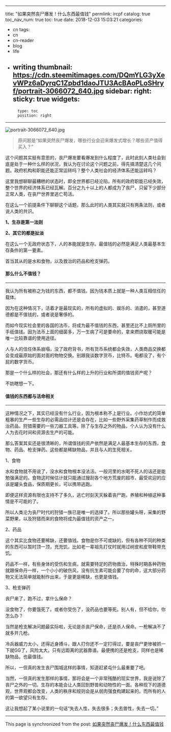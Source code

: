 
---
title: "如果突然丧尸爆发！什么东西最值钱"
permlink: ircpf
catalog: true
toc_nav_num: true
toc: true
date: 2018-12-03 15:03:21
categories:
- cn
tags:
- cn
- cn-reader
- blog
- life
- writing
thumbnail: https://cdn.steemitimages.com/DQmYLG3yXevWPz6aDyrqC1Zpbd1daoJTU3AcBAoPLoSHryf/portrait-3066072_640.jpg
sidebar:
    right:
        sticky: true
widgets:
    -
        type: toc
        position: right
---


![portrait-3066072_640.jpg](https://cdn.steemitimages.com/DQmYLG3yXevWPz6aDyrqC1Zpbd1daoJTU3AcBAoPLoSHryf/portrait-3066072_640.jpg)

>原问题是“如果突然丧尸爆发，哪些行业会迎来爆发式增长？哪些资产值得买入？”

这个问题其实挺有意思的，丧尸爆发要看爆发到什么程度了，此时此刻人类社会﻿到底是处于一种什么样的状况，我认为在讨论这个问题之前，得先搞清楚这几个问题。政府机构和职能还能正常运转吗？整个人类社会的经济体系还能运转吗？

这里我想聊聊最糟糕的状态时，即全世界都已经沦陷，所有的政府职能已经失效，整个世界的经济体系已经瓦解。百分之九十以上的人都成为了丧尸，只留下少部分正常人类，在丧尸世界里逃亡苟活。

在这么一个前提条件下聊聊这个话题，那么此时的人类其实就只有两条法则，或者说人类的共识。

**1、生存是第一法则**

**2、其它的都是扯淡**

在这么一个无政府状态下，人的本能就是生存。最值钱的必然是满足人类最基本生存条件的第一要素。

首当其从的是水和食物，以及救治的药品和枪支弹药。

#### 那么什么不值钱？

---

我认为所有被称之为钱的东西，都不值钱。因为钱本质上就是一种人类互相信任的载体。

因为在这种情况下，活着才是最现实的，所有的虚拟的、娱乐的、消遣的，甚至道德都是不值钱的，或者说是奢侈的。

而如今现实社会里的各国的法币，将成为最不值钱的东西，甚至还比不上厕所里的手纸值钱。因为法币上面的细菌多，万一生病了可是要命的，拿来燃烧取暖可能是唯一比较靠谱的使用途径。

人与人的信任体系崩塌，没了政府背书，所有货币系统都会失效，人类商品交换都会变成最原始的面对面的物物交换。﻿别跟我谈数字货币，比特币。电都没了，有个屁的数字货币。

那是一个什么样的社会，那还有什么样的上升的行业和所谓的值钱资产呢？

﻿不妨瞎想一下。

#### 值钱的东西都与活命相关

---

这种情况之下，其实已经没有什么行业，因为根本称不上是行业。小作坊式的简单粗暴的生产一些生存的必需品估计还是会存在，比如一些野外采集药草制作而成救治药品，狩猎需要的一些刀器工具等。除了与生存之外的物品，个人认为没有什么人为去花时间和资源去生产的可能。

那么答案其实还是很清晰的，所谓值钱的资产依然是满足人最基本生存的东西，食物、药品、枪支弹药。这些都是稀缺物品，并且与人的生死相关。

1、食物

水和食物就不用说了，没水和食物根本没法活。一般河里的水喝不死人的话还是能勉强满足的。食物这时候估计就只能通过搜刮各个地方荒废的超市，最受欢迎的应该是罐头食品，保质期更长，可以携带逃跑。

即便这样资源有限也支持不了多久，逃亡时刻天天躲着丧尸跑，养殖和种植这种事情是不可能的了。

所以人类沦为丧尸时代的狩猎一族已是唯一的选择了。所以那些罐头呀，采集的野菜野果，以及狩猎而来的食物将成为最值钱的资产之一。

2、药品

这个其实比食物还要稀缺，还要值钱。食物是你不可或缺的，但有各种不同的种类的东西可以暂时顶一顶，充充饥，比如老一辈祖先打仗时就用过树皮和皮带鞋带充饥。

药品不一样，有些身体的受伤和生病，就需要特定的药物救治，特殊时期各种药物就跟保命丹一样，一个小小的破伤风，没有抗生素可能会要了你的命，这大部分药物又无法简单就能制作出来，于是更是稀缺，也更是值钱。

3、枪支弹药

丧尸来了，跑不过，拿什么保命？

没食物了，你要饿死了。或者你受伤了，没药品也要等死。别人有，但不给你，你怎么办？

当然是枪支解决问题最实际啦，无论是杀丧尸保命，还是杀人保命。一枪解决不了就多开几枪。

冷兵器威力太小，还得近身搏斗，跟人打你还不一定打得过，要是丧尸更惨被抓一下就GG了，风险太大。只有远距离的武器靠谱。最便携的还是枪支，同样也是稀缺物品，也最值钱。

所以，一但真的发生丧尸围城这样的事情，知道赶紧屯什么最重要了吧。

当然，一但真的发生那样的事情，那将会是一个非常残酷的现实世界，我是说除了丧尸之外的一切。生存的本能会让人类回到野兽和动物性的一面。各种现下的道德观，世界观都会改变，人类的秩序和规则会是从弱肉强食构建起来的。而所有的人的第一欲望只有生存。

这让我想起了某小说里的一句话“失去人性，失去很多；失去兽性，失去一切。”

- - -

This page is synchronized from the post: [如果突然丧尸爆发！什么东西最值钱](https://steemit.com/@jianan/ircpf)
